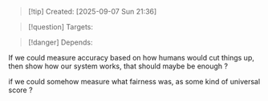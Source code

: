 
>[!tip] Created: [2025-09-07 Sun 21:36]

>[!question] Targets: 

>[!danger] Depends: 

If we could measure accuracy based on how humans would cut things up, then show how our system works, that should maybe be enough ?

if we could somehow measure what fairness was, as some kind of universal score ?